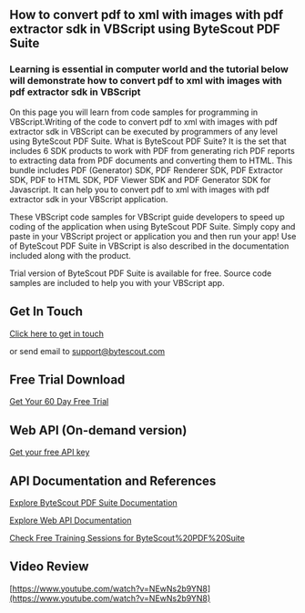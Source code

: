 ## How to convert pdf to xml with images with pdf extractor sdk in VBScript using ByteScout PDF Suite

### Learning is essential in computer world and the tutorial below will demonstrate how to convert pdf to xml with images with pdf extractor sdk in VBScript

On this page you will learn from code samples for programming in VBScript.Writing of the code to convert pdf to xml with images with pdf extractor sdk in VBScript can be executed by programmers of any level using ByteScout PDF Suite. What is ByteScout PDF Suite? It is the set that includes 6 SDK products to work with PDF from generating rich PDF reports to extracting data from PDF documents and converting them to HTML. This bundle includes PDF (Generator) SDK, PDF Renderer SDK, PDF Extractor SDK, PDF to HTML SDK, PDF Viewer SDK and PDF Generator SDK for Javascript. It can help you to convert pdf to xml with images with pdf extractor sdk in your VBScript application.

 These VBScript code samples for VBScript guide developers to speed up coding of the application when using ByteScout PDF Suite.  Simply copy and paste in your VBScript project or application you and then run your app! Use of ByteScout PDF Suite in VBScript is also described in the documentation included along with the product.

Trial version of ByteScout PDF Suite is available for free. Source code samples are included to help you with your VBScript app.

## Get In Touch

[Click here to get in touch](https://bytescout.zendesk.com/hc/en-us/requests/new?subject=ByteScout%20PDF%20Suite%20Question)

or send email to [support@bytescout.com](mailto:support@bytescout.com?subject=ByteScout%20PDF%20Suite%20Question) 

## Free Trial Download

[Get Your 60 Day Free Trial](https://bytescout.com/download/web-installer?utm_source=github-readme)

## Web API (On-demand version)

[Get your free API key](https://pdf.co/documentation/api?utm_source=github-readme)

## API Documentation and References

[Explore ByteScout PDF Suite Documentation](https://bytescout.com/documentation/index.html?utm_source=github-readme)

[Explore Web API Documentation](https://pdf.co/documentation/api?utm_source=github-readme)

[Check Free Training Sessions for ByteScout%20PDF%20Suite](https://academy.bytescout.com/)

## Video Review

[https://www.youtube.com/watch?v=NEwNs2b9YN8](https://www.youtube.com/watch?v=NEwNs2b9YN8)
